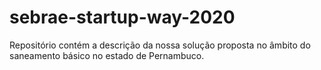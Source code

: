 # sebrae-startup-way-2020
Repositório contém a descrição da nossa solução proposta no âmbito do saneamento básico no estado de Pernambuco.
